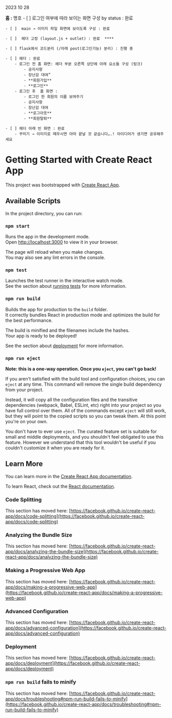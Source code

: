 2023 10 28

**홈  :** 명호
    - [ ]  로그인 여부에 따라 보이는 화면 구성 by status : 완료
    
    - [ ]  main → 이미지 파일 화면에 보이도록 구성 : 완료
    
    - [ ]  헤더 고정 (layout.js + outlet) : 완료  ****
    
    - [ ] flask에서 코드분리 (/아래 post(로그인기능) 분리) : 진행 중
    
    - [ ] 헤더 : 완료
        - 로그인 전 홈 화면: 헤더 부분 오른쪽 상단에 아래 요소들 구성 (링크)
            - 공지사항
            - 장난감 대여”
            - **회원가입**
            - **로그인**
        - 로그인 후  홈 화면 :
            - 로그인 한 회원의 이름 보여주기
            - 공지사항
            - 장난감 대여
            - **로그아웃**
            - **회원탈퇴**
            
    - [ ] 헤더 아래 빈 화면 : 완료
        - 꾸미기 → 이미지로 떼우시면 아마 끝날 것 같습니다….! 아이디어가 생기면 공유해주세요

# Getting Started with Create React App

This project was bootstrapped with [Create React App](https://github.com/facebook/create-react-app).

## Available Scripts

In the project directory, you can run:

### `npm start`

Runs the app in the development mode.\
Open [http://localhost:3000](http://localhost:3000) to view it in your browser.

The page will reload when you make changes.\
You may also see any lint errors in the console.

### `npm test`

Launches the test runner in the interactive watch mode.\
See the section about [running tests](https://facebook.github.io/create-react-app/docs/running-tests) for more information.

### `npm run build`

Builds the app for production to the `build` folder.\
It correctly bundles React in production mode and optimizes the build for the best performance.

The build is minified and the filenames include the hashes.\
Your app is ready to be deployed!

See the section about [deployment](https://facebook.github.io/create-react-app/docs/deployment) for more information.

### `npm run eject`

**Note: this is a one-way operation. Once you `eject`, you can't go back!**

If you aren't satisfied with the build tool and configuration choices, you can `eject` at any time. This command will remove the single build dependency from your project.

Instead, it will copy all the configuration files and the transitive dependencies (webpack, Babel, ESLint, etc) right into your project so you have full control over them. All of the commands except `eject` will still work, but they will point to the copied scripts so you can tweak them. At this point you're on your own.

You don't have to ever use `eject`. The curated feature set is suitable for small and middle deployments, and you shouldn't feel obligated to use this feature. However we understand that this tool wouldn't be useful if you couldn't customize it when you are ready for it.

## Learn More

You can learn more in the [Create React App documentation](https://facebook.github.io/create-react-app/docs/getting-started).

To learn React, check out the [React documentation](https://reactjs.org/).

### Code Splitting

This section has moved here: [https://facebook.github.io/create-react-app/docs/code-splitting](https://facebook.github.io/create-react-app/docs/code-splitting)

### Analyzing the Bundle Size

This section has moved here: [https://facebook.github.io/create-react-app/docs/analyzing-the-bundle-size](https://facebook.github.io/create-react-app/docs/analyzing-the-bundle-size)

### Making a Progressive Web App

This section has moved here: [https://facebook.github.io/create-react-app/docs/making-a-progressive-web-app](https://facebook.github.io/create-react-app/docs/making-a-progressive-web-app)

### Advanced Configuration

This section has moved here: [https://facebook.github.io/create-react-app/docs/advanced-configuration](https://facebook.github.io/create-react-app/docs/advanced-configuration)

### Deployment

This section has moved here: [https://facebook.github.io/create-react-app/docs/deployment](https://facebook.github.io/create-react-app/docs/deployment)

### `npm run build` fails to minify

This section has moved here: [https://facebook.github.io/create-react-app/docs/troubleshooting#npm-run-build-fails-to-minify](https://facebook.github.io/create-react-app/docs/troubleshooting#npm-run-build-fails-to-minify)
